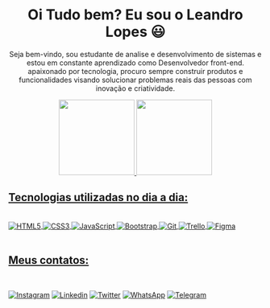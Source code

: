 <h1 align="center">Oi Tudo bem? Eu sou o Leandro Lopes 😃️</h1>

<p align="center">Seja bem-vindo, sou estudante de analise e desenvolvimento de sistemas e estou em constante aprendizado como Desenvolvedor front-end. apaixonado por tecnologia, procuro sempre construir produtos e funcionalidades visando solucionar problemas reais das pessoas com inovação e criatividade.</p>

<div align="center">
  <a href="https://github.com/Leandrocls">
    <img height="150em" src="https://github-readme-stats.vercel.app/api?username=Leandrocls&show_icons=true&theme=dark&include_all_commits=true&count_private=true"/>
    <img height="150em" src="https://github-readme-stats.vercel.app/api/top-langs/?username=Leandrocls&layout=compact&langs_count=7&theme=dark"/>
</div>

<h2>Tecnologias utilizadas no dia a dia:</h2>

<div style="Display: inline_block"><br/>
    <img align="center" alt="HTML5" SRC="https://img.shields.io/badge/HTML5-E34F26?style=for-the-badge&logo=html5&logoColor=white"/>
    <img align="center" alt="CSS3" SRC="https://img.shields.io/badge/CSS3-1572B6?style=for-the-badge&logo=css3&logoColor=white"/>
    <img align="center" alt="JavaScript" SRC="https://img.shields.io/badge/JavaScript-F7DF1E?style=for-the-badge&logo=javascript&logoColor=black"/>
    <img align="center" alt="Bootstrap" SRC="https://img.shields.io/badge/Bootstrap-563D7C?style=for-the-badge&logo=bootstrap&logoColor=white"/>
    <img align="center" alt="Git" SRC="https://img.shields.io/badge/GIT-E44C30?style=for-the-badge&logo=git&logoColor=white"/>
    <img align="center" alt="Trello" SRC="https://img.shields.io/badge/Trello-0052CC?style=for-the-badge&logo=trello&logoColor=white"/>
    <img align="center" alt="Figma" SRC="https://img.shields.io/badge/Figma-F24E1E?style=for-the-badge&logo=figma&logoColor=white"/>
</div><br/>

<h2>Meus contatos:</h2></br>

[![Instagram](https://img.shields.io/badge/Instagram-E4405F?style=for-the-badge&logo=instagram&logoColor=white)](https://www.instagram.com/leandrocls/)
[![Linkedin](https://img.shields.io/badge/LinkedIn-0077B5?style=for-the-badge&logo=linkedin&logoColor=white)](https://www.linkedin.com/in/leandro-campos-lopes/)
[![Twitter](https://img.shields.io/badge/Twitter-1DA1F2?style=for-the-badge&logo=twitter&logoColor=white)](https://twitter.com/Leandro_cls)
[![WhatsApp](https://img.shields.io/badge/WhatsApp-25D366?style=for-the-badge&logo=whatsapp&logoColor=white)](https://api.whatsapp.com/send?phone=5581989849555&text=Ol%C3%A1%2C%20estou%20entrando%20em%20contato%20atrav%C3%A9s%20do%20GitHub.)
[![Telegram](https://img.shields.io/badge/Telegram-2CA5E0?style=for-the-badge&logo=telegram&logoColor=white)](https://t.me/Leandrocls)


